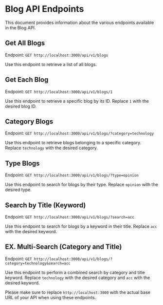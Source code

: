 # Blog API Endpoints

This document provides information about the various endpoints available in the Blog API.

## Get All Blogs

Endpoint: `GET http://localhost:3000/api/v1/blogs`

Use this endpoint to retrieve a list of all blogs.

## Get Each Blog

Endpoint: `GET http://localhost:3000/api/v1/blogs/1`

Use this endpoint to retrieve a specific blog by its ID. Replace `1` with the desired blog ID.

## Category Blogs

Endpoint: `GET http://localhost:3000/api/v1/blogs/?category=technology`

Use this endpoint to retrieve blogs belonging to a specific category. Replace `technology` with the desired category.

## Type Blogs

Endpoint: `GET http://localhost:3000/api/v1/blogs/?type=opinion`

Use this endpoint to search for blogs by their type. Replace `opinion` with the desired type.

## Search by Title (Keyword)

Endpoint: `GET http://localhost:3000/api/v1/blogs/?search=acc`

Use this endpoint to search for blogs by a keyword in their title. Replace `acc` with the desired keyword.

## EX. Multi-Search (Category and Title)

Endpoint: `GET http://localhost:3000/api/v1/blogs/?category=technology&search=acc`

Use this endpoint to perform a combined search by category and title keyword. Replace `technology` with the desired category and `acc` with the desired keyword.

Please make sure to replace `http://localhost:3000` with the actual base URL of your API when using these endpoints.
